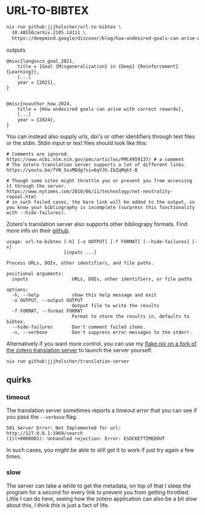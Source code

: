 # URL-TO-BIBTEX

```sh
nix run github:jjjholscher/url-to-bibtex \
  10.48550/arXiv.2105.14111 \
  https://deepmind.google/discover/blog/how-undesired-goals-can-arise-with-correct-rewards/
```

outputs

```
@misc{langosco_goal_2021,
	title = {Goal {Misgeneralization} in {Deep} {Reinforcement} {Learning}},
    [...]
	year = {2021},
}


@misc{noauthor_how_2024,
	title = {How undesired goals can arise with correct rewards},
    [...]
	year = {2024},
}

```

You can instead also supply urls, doi's or other identifiers through text files or the stdin. Stdin input or text files should look like this:

```
# Comments are ignored.
https://www.ncbi.nlm.nih.gov/pmc/articles/PMC4959137/ # a comment
# The zotero translation server supports a lot of different links.
https://youtu.be/fVN_5xsMDdg?si=6qYJG-IbZqMqkt-B

# Though some sites might throttle you or prevent you from accessing it through the server.
https://www.nytimes.com/2018/06/11/technology/net-neutrality-repeal.html
# in such failed cases, the bare link will be added to the output, so you know your bibliography is incomplete (surpress this functionality with --hide-failures).
```

Zotero's translation server also supports other bibliograpy formats.
Find more info on their [github](https://github.com/zotero/translation-server/tree/master).

```
usage: url-to-bibtex [-h] [-o OUTPUT] [-f FORMAT] [--hide-failures] [-v]
                     [inputs ...]

Process URLs, DOIs, other identifiers, and file paths.

positional arguments:
  inputs                URLs, DOIs, other identifiers, or file paths

options:
  -h, --help            show this help message and exit
  -o OUTPUT, --output OUTPUT
                        Output file to write the results
  -f FORMAT, --format FORMAT
                        Format to store the results in, defaults to bibtex.
  --hide-failures       Don't comment failed items.
  -v, --verbose         Don't suppress error messages to the stderr.
```

Alternatively if you want more control, you can use my [flake.nix on a fork of the zotero translation server](https://github.com/jjjholscher/translation-server) to launch the server yourself.

```
nix run github:jjjholscher/translation-server
```

## quirks

### timeout

The translation server sometimes reports a timeout error that you can see if you pass the `--verbose` flag.
```
501 Server Error: Not Implemented for url: http://127.0.0.1:1969/search
(1)(+0000003): Unhandled rejection: Error: ESOCKETTIMEDOUT
```
In such cases, you _might_ be able to still get it to work if just try again a few times.

### slow

The server can take a while to get the metadata, on top of that I sleep the program for a second for every link to prevent you from getting throttled.
Little I can do here, seeing how the zotero application can also be a bit slow about this, I think this is just a fact of life.
